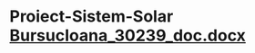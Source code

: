 # Proiect-Sistem-Solar [BursucIoana_30239_doc.docx](https://github.com/user-attachments/files/19553868/BursucIoana_30239_doc.docx)

